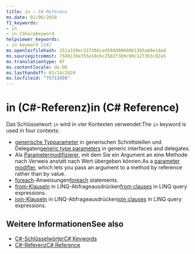 ```yaml
---
title: in – C#-Referenz
ms.date: 02/06/2018
f1_keywords:
- in
- in_CSharpKeyword
helpviewer_keywords:
- in keyword [C#]
ms.openlocfilehash: 251a330ec327366ce458dd8066061365ab0e1dad
ms.sourcegitcommit: 7588136e355e10cbc2582f389c90c127363c02a5
ms.translationtype: HT
ms.contentlocale: de-DE
ms.lasthandoff: 03/14/2020
ms.locfileid: "75713456"
---
```

# <a name="in-c-reference"></a><span data-ttu-id="00856-102">in (C#-Referenz)</span><span class="sxs-lookup"><span data-stu-id="00856-102">in (C# Reference)</span></span>

<span data-ttu-id="00856-103">Das Schlüsselwort `in` wird in vier Kontexten verwendet:</span><span class="sxs-lookup"><span data-stu-id="00856-103">The `in` keyword is used in four contexts:</span></span>  
  
- <span data-ttu-id="00856-104">[generische Typparameter](in-generic-modifier.md) in generischen Schnittstellen und Delegaten</span><span class="sxs-lookup"><span data-stu-id="00856-104">[generic type parameters](in-generic-modifier.md) in generic interfaces and delegates.</span></span>
- <span data-ttu-id="00856-105">Als [Parametermodifizierer](in-parameter-modifier.md), mit dem Sie ein Argument an eine Methode nach Verweis anstatt nach Wert übergeben können.</span><span class="sxs-lookup"><span data-stu-id="00856-105">As a [parameter modifier](in-parameter-modifier.md), which lets you pass an argument to a method by reference rather than by value.</span></span>
- <span data-ttu-id="00856-106">[foreach](foreach-in.md)-Anweisungen</span><span class="sxs-lookup"><span data-stu-id="00856-106">[foreach](foreach-in.md) statements.</span></span>
- <span data-ttu-id="00856-107">[from-Klauseln](from-clause.md) in LINQ-Abfrageausdrücken</span><span class="sxs-lookup"><span data-stu-id="00856-107">[from clauses](from-clause.md) in LINQ query expressions.</span></span>
- <span data-ttu-id="00856-108">[join-Klauseln](join-clause.md) in LINQ-Abfrageausdrücken</span><span class="sxs-lookup"><span data-stu-id="00856-108">[join clauses](join-clause.md) in LINQ query expressions.</span></span>
  
## <a name="see-also"></a><span data-ttu-id="00856-109">Weitere Informationen</span><span class="sxs-lookup"><span data-stu-id="00856-109">See also</span></span>

- [<span data-ttu-id="00856-110">C#-Schlüsselwörter</span><span class="sxs-lookup"><span data-stu-id="00856-110">C# Keywords</span></span>](index.md)
- [<span data-ttu-id="00856-111">C#-Referenz</span><span class="sxs-lookup"><span data-stu-id="00856-111">C# Reference</span></span>](../index.md)
